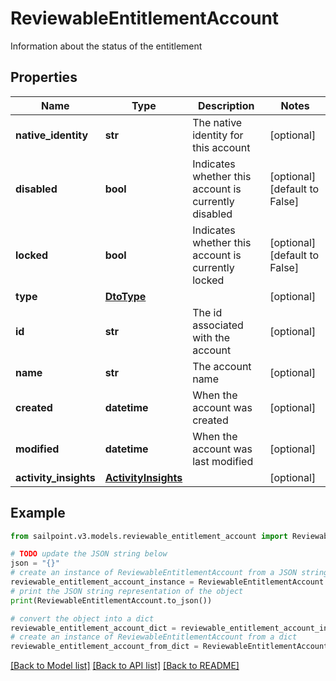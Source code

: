 # ReviewableEntitlementAccount

Information about the status of the entitlement

## Properties

Name | Type | Description | Notes
------------ | ------------- | ------------- | -------------
**native_identity** | **str** | The native identity for this account | [optional] 
**disabled** | **bool** | Indicates whether this account is currently disabled | [optional] [default to False]
**locked** | **bool** | Indicates whether this account is currently locked | [optional] [default to False]
**type** | [**DtoType**](DtoType.md) |  | [optional] 
**id** | **str** | The id associated with the account | [optional] 
**name** | **str** | The account name | [optional] 
**created** | **datetime** | When the account was created | [optional] 
**modified** | **datetime** | When the account was last modified | [optional] 
**activity_insights** | [**ActivityInsights**](ActivityInsights.md) |  | [optional] 

## Example

```python
from sailpoint.v3.models.reviewable_entitlement_account import ReviewableEntitlementAccount

# TODO update the JSON string below
json = "{}"
# create an instance of ReviewableEntitlementAccount from a JSON string
reviewable_entitlement_account_instance = ReviewableEntitlementAccount.from_json(json)
# print the JSON string representation of the object
print(ReviewableEntitlementAccount.to_json())

# convert the object into a dict
reviewable_entitlement_account_dict = reviewable_entitlement_account_instance.to_dict()
# create an instance of ReviewableEntitlementAccount from a dict
reviewable_entitlement_account_from_dict = ReviewableEntitlementAccount.from_dict(reviewable_entitlement_account_dict)
```
[[Back to Model list]](../README.md#documentation-for-models) [[Back to API list]](../README.md#documentation-for-api-endpoints) [[Back to README]](../README.md)


